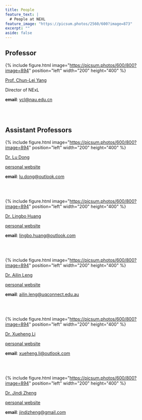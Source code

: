 ```yaml
---
title: People
feature_text: |
  # People at NEXL
feature_image: "https://picsum.photos/2560/600?image=873"
excerpt: ""
aside: false
---
```


## Professor

{% include figure.html image="https://picsum.photos/600/800?image=894" position="left" width="200" height="400" %}

[Prof. Chun-Lei Yang](/nexl/people/chun-lei-yang)

Director of NExL

**email**: [ycl@nau.edu.cn](mailto:ycl@nau.edu.cn)


<br/><br/>

## Assistant Professors

{% include figure.html image="https://picsum.photos/600/800?image=894" position="left" width="200" height="400" %}

[Dr. Lu Dong](/nexl/people/lu-dong)

[personal website](http://ludong.weebly.com)

**email**: [lu.dong@outlook.com](mailto:lu.dong@outlook.com)


<br/><br/>

{% include figure.html image="https://picsum.photos/600/800?image=894" position="left" width="200" height="400" %}

[Dr. Lingbo Huang](/nexl/people/lingbo-huang)

[personal website](http://lingbohuang.com)

**email**: [lingbo.huang@outlook.com](mailto:lingbo.huang@outlook.com)


<br/><br/>

{% include figure.html image="https://picsum.photos/600/800?image=894" position="left" width="200" height="400" %}

[Dr. Ailin Leng](/nexl/people/ailin-leng)

[personal website](https://sites.google.com/site/ailinlenguq)

**email**: [ailin.leng@uqconnect.edu.au](mailto:ailin.leng@uqconnect.edu.au)


<br/><br/>

{% include figure.html image="https://picsum.photos/600/800?image=894" position="left" width="200" height="400" %}

[Dr. Xueheng Li](/nexl/people/xueheng-li)

[personal website](http://xueheng-li.com)

**email**: [xueheng.li@outlook.com](mailto:xueheng.li@outlook.com)


<br/><br/>

{% include figure.html image="https://picsum.photos/600/800?image=894" position="left" width="200" height="400" %}

[Dr. Jindi Zheng](/nexl/people/jindi-zheng)

[personal website](https://sites.google.com/site/jindizheng)

**email**: [jindizheng@gmail.com](mailto:jindizheng@gmail.com)

<br/><br/>
